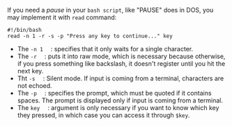 <!--
Title: How to implement "Press any key to continue" in bash?
Date: 2013/10/10
Tags: bash, development
-->

If you need a *pause* in your `bash script`, like "PAUSE" does in DOS,
you may implement it with `read` command:

    #!/bin/bash
    read -n 1 -r -s -p "Press any key to continue..." key
<!--cut-here-->

* The `-n 1` &emsp;: specifies that it only waits for a single character.
* The `-r` &emsp;: puts it into raw mode, which is necessary because otherwise, if you press something like backslash, it doesn't register until you hit the next key.
* Tht `-s` &emsp;: Silent mode.  If input is coming from a terminal, characters are not echoed.
* The `-p` &emsp;: specifies the prompt, which must be quoted if it contains spaces. The prompt is displayed only if input is  coming from a terminal.
* The `key` &emsp;: argument is only necessary if you want to know which key they pressed, in which case you can access it through `$key`.
